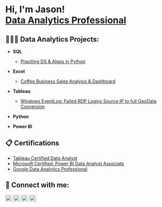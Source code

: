 <h1>Hi, I'm Jason! <br/><a href="https://www.linkedin.com/in/jason-c-perez/">Data Analytics Professional</a>

<h2>👨🏻‍💻 Data Analytics Projects:</h2>

- <b>SQL</b>
  - [Praciting DS & Algos in Python](https://github.com/joshmadakor1/Algorithms-Practice)
- <b>Excel</b>
  - [Coffee Business Sales Analysis & Dashboard](https://github.com/jasonperez407/Excel-Visualizer) 
- <b>Tableau</b>
  - [Windows EventLog: Failed RDP Logins Source IP to full GeoData Conversion](https://github.com/joshmadakor1/Sentinel-Lab)
- <b>Python</b>

- <b>Power BI</b>
 

<h2>📋 Certifications</h2>

- [Tableau Certified Data Analyst](https://www.youtube.com/watch?v=a83ASGn_V_s)
- [Microsoft Certified: Power BI Data Analyst Associate](https://www.youtube.com/watch?v=a83ASGn_V_s)
- [Google Data Analytics Professional](https://www.youtube.com/watch?v=a83ASGn_V_s)


<h2> 🤳 Connect with me:</h2>

[<img align="left" alt="JasonPerez | YouTube" width="22px" src="https://cdn.jsdelivr.net/npm/simple-icons@v3/icons/youtube.svg" />][youtube]
[<img align="left" alt="JasonPerez | Twitter" width="22px" src="https://cdn.jsdelivr.net/npm/simple-icons@v3/icons/twitter.svg" />][twitter]
[<img align="left" alt="JasonPerez | LinkedIn" width="22px" src="https://cdn.jsdelivr.net/npm/simple-icons@v3/icons/linkedin.svg" />][linkedin]
[<img align="left" alt="JasonPerez | Instagram" width="22px" src="https://cdn.jsdelivr.net/npm/simple-icons@v3/icons/instagram.svg" />][instagram]

[twitter]: https://twitter.com/
[youtube]: https://www.youtube.com/
[instagram]: https://www.instagram.com/
[linkedin]: https://linkedin.com/

<!--
**jasonperez407/jasonperez407** is a ✨ _special_ ✨ repository because its `README.md` (this file) appears on your GitHub profile.

Here are some ideas to get you started:

- 🔭 I’m currently working on ...
- 🌱 I’m currently learning ...
- 👯 I’m looking to collaborate on ...
- 🤔 I’m looking for help with ...
- 💬 Ask me about ...
- 📫 How to reach me: ...
- 😄 Pronouns: ...
- ⚡ Fun fact: ...
-->
